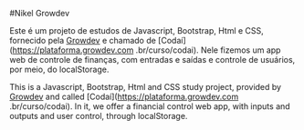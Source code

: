 #Nikel Growdev

Este é um projeto de estudos de Javascript, Bootstrap, Html e CSS, fornecido pela [Growdev](https://www.growdev.com.br/) e chamado de [Codaí](https://plataforma.growdev.com .br/curso/codai). Nele fizemos um app web de controle de finanças, com entradas e saídas e controle de usuários, por meio, do localStorage.

This is a Javascript, Bootstrap, Html and CSS study project, provided by [Growdev](https://www.growdev.com.br/) and called [Codaí](https://plataforma.growdev.com .br/curso/codai). In it, we offer a financial control web app, with inputs and outputs and user control, through localStorage.
